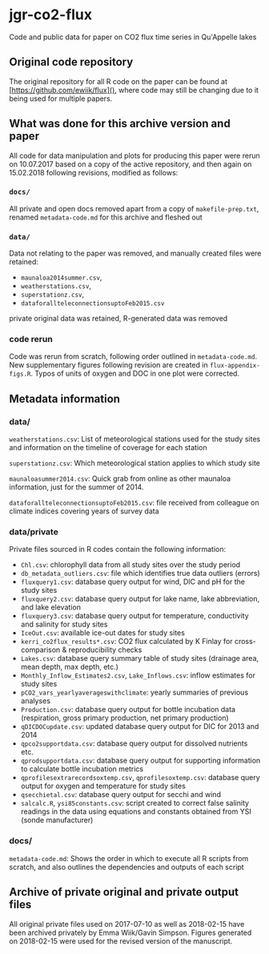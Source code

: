 # jgr-co2-flux

Code and public data for paper on CO2 flux time series in Qu'Appelle lakes

## Original code repository

The original repository for all R code on the paper can be found at [https://github.com/ewiik/flux](), where code may still be changing due to it being used for multiple papers.

## What was done for this archive version and paper

All code for data manipulation and plots for producing this paper were rerun on 10.07.2017 based on a copy of the active repository, and then again on 15.02.2018 following revisions, modified as follows:

### `docs/`

All private and open docs removed apart from a copy of `makefile-prep.txt`, renamed `metadata-code.md` for this archive and fleshed out

### `data/`

Data not relating to the paper was removed, and manually created
files were retained:

* `maunaloa2014summer.csv`,
* `weatherstations.csv`,
* `superstationz.csv`,
* `dataforallteleconnectionsuptoFeb2015.csv`

private original data was retained, R-generated data was removed

### code rerun
Code was rerun from scratch, following order outlined in `metadata-code.md`. New supplementary figures following revision are created in `flux-appendix-figs.R`. Typos of units of oxygen and DOC in one plot were corrected.

## Metadata information

### data/

`weatherstations.csv`: List of meteorological stations used for the
study sites and information on the timeline of coverage for each station

`superstationz.csv`: Which meteorological station applies to which study site

`maunaloasummer2014.csv`: Quick grab from online as other maunaloa information,
just for the summer of 2014.

`dataforallteleconnectionsuptoFeb2015.csv`: file received from colleague
	on climate indices covering years of survey data

### data/private
Private files sourced in R codes contain the following information:

* `Chl.csv`: chlorophyll data from all study sites over the study period
* `db_metadata_outliers.csv`: file which identifies true data outliers (errors)
* `fluxquery1.csv`: database query output for wind, DIC and pH for the study sites
* `fluxquery2.csv`: database query output for lake name, lake abbreviation, and lake elevation
* `fluxquery3.csv`: database query output for temperature, conductivity and salinity for
	study sites
* `IceOut.csv`: available ice-out dates for study sites
* `kerri_co2flux_results*.csv`: CO2 flux calculated by K Finlay for cross-comparison &
	reproducibility checks
* `Lakes.csv`: database query summary table of study sites (drainage area,
	mean depth, max depth, etc.)
* `Monthly_Inflow_Estimates2.csv`, `Lake_Inflows.csv`: inflow estimates for study sites
* `pCO2_vars_yearlyaverageswithclimate`: yearly summaries of previous analyses
* `Production.csv`: database query output for bottle incubation data (respiration,
	gross primary production, net primary production)
* `qDICDOCupdate.csv`: updated database query output for DIC for 2013 and 2014
* `qpco2supportdata.csv`: database query output for dissolved nutrients etc.
* `qprodsupportdata.csv`: database query output for supporting information to calculate
	bottle incubation metrics
* `qprofilesextrarecordsoxtemp.csv`, `qprofilesoxtemp.csv`: database query output for oxygen
	and temperature for study sites
* `qsecchietal.csv`: database query output for secchi and wind
* `salcalc.R`, `ysi85constants.csv`: script created to correct false salinity readings in the data using
	equations and constants obtained from YSI (sonde manufacturer)

### docs/

`metadata-code.md`: Shows the order in which to execute all R scripts from scratch,
and also outlines the dependencies and outputs of each script

## Archive of private original and private output files

All original private files used on 2017-07-10 as well as 2018-02-15 have been archived privately by Emma Wiik/Gavin Simpson. Figures generated on 2018-02-15 were used for the revised version of the manuscript.

